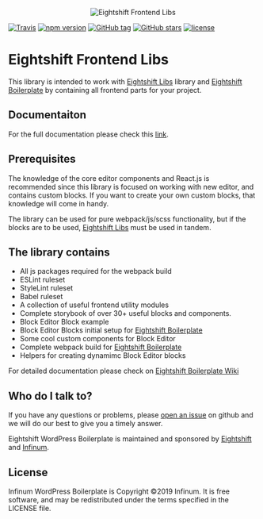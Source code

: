 <p align="center">
  <img alt="Eightshift Frontend Libs" src="https://raw.githubusercontent.com/infinum/eightshift-frontend-libs/develop/package/logo.svg?raw=true&sanitize=true"/>
</p>

[![Travis](https://img.shields.io/travis/infinum/eightshift-frontend-libs.svg?style=for-the-badge)](https://github.com/infinum/eightshift-frontend-libs)
[![npm version](https://img.shields.io/npm/v/@eightshift/frontend-libs.svg?style=for-the-badge)](https://www.npmjs.com/package/create-wp-theme)
[![GitHub tag](https://img.shields.io/github/tag/infinum/eightshift-frontend-libs.svg?style=for-the-badge)](https://github.com/infinum/eightshift-frontend-libs)
[![GitHub stars](https://img.shields.io/github/stars/infinum/eightshift-frontend-libs.svg?style=for-the-badge&label=Stars)](https://github.com/infinum/eightshift-frontend-libs/)
[![license](https://img.shields.io/github/license/infinum/eightshift-frontend-libs.svg?style=for-the-badge)](https://github.com/infinum/eightshift-frontend-libs)

# Eightshift Frontend Libs

This library is intended to work with [Eightshift Libs](https://github.com/infinum/eightshift-libs/) library and [Eightshift Boilerplate](https://github.com/infinum/eightshift-boilerplate) by containing all frontend parts for your project.

## Documentaiton
For the full documentation please check this [link](https://infinum.github.io/eightshift-frontend-libs).

## Prerequisites

The knowledge of the core editor components and React.js is recommended since this library is focused on working with new editor, and contains custom blocks. If you want to create your own custom blocks, that knowledge will come in handy.

The library can be used for pure webpack/js/scss functionality, but if the blocks are to be used, [Eightshift Libs](https://github.com/infinum/eightshift-libs/) must be used in tandem.

## The library contains

- All js packages required for the webpack build
- ESLint ruleset
- StyleLint ruleset
- Babel ruleset
- A collection of useful frontend utility modules
- Complete storybook of over 30+ useful blocks and components.
- Block Editor Block example
- Block Editor Blocks initial setup for [Eightshift Boilerplate](https://github.com/infinum/eightshift-boilerplate)
- Some cool custom components for Block Editor
- Complete webpack build for [Eightshift Boilerplate](https://github.com/infinum/eightshift-boilerplate)
- Helpers for creating dynamimc Block Editor blocks

For detailed documentation please check on [Eightshift Boilerplate Wiki](https://github.com/infinum/eightshift-boilerplate/wiki)


## Who do I talk to?

If you have any questions or problems, please [open an issue](https://github.com/infinum/eightshift-frontend-libs/issues) on github and we will do our best to give you a timely answer.

Eightshift WordPress Boilerplate is maintained and sponsored by
[Eightshift](https://eightshift.com) and [Infinum](https://infinum.co).

## License

Infinum WordPress Boilerplate is Copyright ©2019 Infinum. It is free software, and may be redistributed under the terms specified in the LICENSE file.
